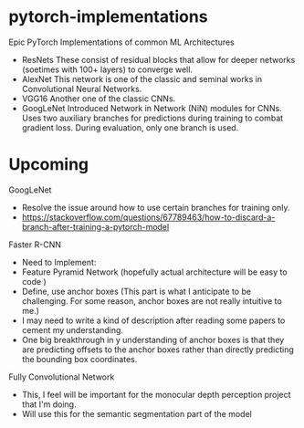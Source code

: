 # pytorch-implementations
Epic PyTorch Implementations of common ML Architectures
 - ResNets
These consist of residual blocks that allow for deeper networks (soetimes with 100+ layers) to converge well. 
 - AlexNet
 This network is one of the classic and seminal works in Convolutional Neural Networks.
 - VGG16
 Another one of the classic CNNs.
 - GoogLeNet
 Introduced Network in Network (NiN) modules for CNNs. Uses two auxiliary branches for predictions during training to combat gradient loss. During evaluation, only one branch is used.

# Upcoming
GoogLeNet
- Resolve the issue around how to use certain branches for training only.
- https://stackoverflow.com/questions/67789463/how-to-discard-a-branch-after-training-a-pytorch-model

Faster R-CNN
- Need to Implement:
- Feature Pyramid Network (hopefully actual architecture will be easy to code )
- Define, use anchor boxes (This part is what I anticipate to be challenging. For some reason, anchor boxes are not really intuitive to me.) 
- I may need to write a kind of description after reading some papers to cement my understanding.
- One big breakthrough in y understanding of anchor boxes is that they are predicting offsets to the anchor boxes rather than directly predicting the bounding box coordinates. 


Fully Convolutional Network
- This, I feel will be important for the monocular depth perception project that I'm doing.
- Will use this for the semantic segmentation part of the model


